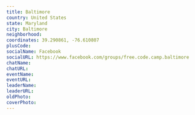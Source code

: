 ```yaml
---
title: Baltimore
country: United States
state: Maryland
city: Baltimore
neighborhood: 
coordinates: 39.290861, -76.610807
plusCode:
socialName: Facebook
socialURL: https://www.facebook.com/groups/free.code.camp.baltimore
chatName:
chatURL:
eventName:
eventURL:
leaderName:
leaderURL:
oldPhoto: 
coverPhoto:
---
```

